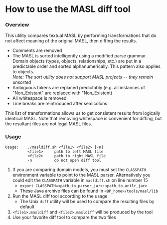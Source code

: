 How to use the MASL diff tool
=============================

### Overview

This utility compares textual MASL by performing transformations that do not
affect meaning of the original MASL, then diffing the results.

* Comments are removed
* The MASL is sorted intelligently using a modified parse grammar. Domain objects
  (types, objects, relationships, etc.) are put in a predictable order and sorted
  alphanumerically. This pattern also applies to objects.  
_Note: The sort utility does not support MASL projects -- they remain unsorted_
* Ambiguous tokens are replaced predictably (e.g. all instances of
  "Non_Existant" are replaced with "Non_Existent)
* All whitespace is removed
* Line breaks are reintroduced after semicolons

This list of transformations allows us to get consistent results from logically
identical MASL. Note that removing whitespace is convenient for diffing, but the
resultant files are not legal MASL files.

### Usage

```
Usage:    ./masldiff.sh <file1> <file2> [-n]
          <file1>     path to left MASL file
          <file2>     path to right MASL file
          -n          do not open diff tool
```

1. If you are comparing domain models, you must set the `CLASSPATH` environment
   variable to point to the MASL parser. Alternatively you could edit the
   `CLASSPATH` variable in `masldiff.sh` on line number 15
    * `export CLASSPATH=<path_to_parser_jar>:<path_to_antlr_jar>`
    * These Java archive files can be found in `<BP_home>/tools/masl/lib`
2. Run the MASL diff tool according to the usage
    * The Unix `diff` utility will be used to compare the resulting files by
      default
3. `<file1>.masldiff` and `<file2>.masldiff` will be produced by the tool
4. Use your favorite diff tool to compare the two files
